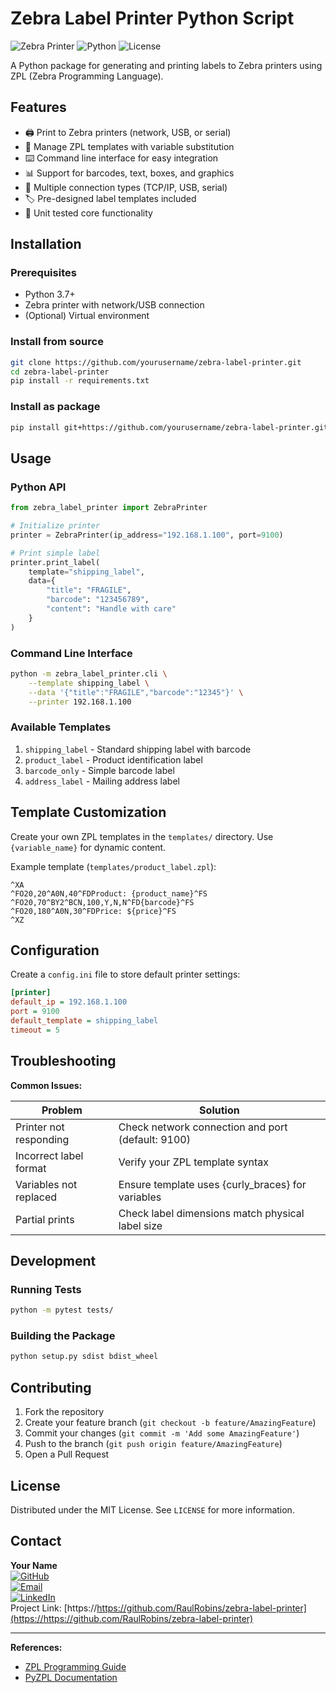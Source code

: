 # Zebra Label Printer Python Script

![Zebra Printer](https://img.shields.io/badge/Zebra-Printer-blue) ![Python](https://img.shields.io/badge/Python-3.7%2B-green) ![License](https://img.shields.io/badge/License-MIT-orange)

A Python package for generating and printing labels to Zebra printers using ZPL (Zebra Programming Language).

## Features

- 🖨️ Print to Zebra printers (network, USB, or serial)
- 📝 Manage ZPL templates with variable substitution
- ⌨️ Command line interface for easy integration
- 📊 Support for barcodes, text, boxes, and graphics
- 🔄 Multiple connection types (TCP/IP, USB, serial)
- 🏷️ Pre-designed label templates included
- 🧪 Unit tested core functionality

## Installation

### Prerequisites

- Python 3.7+
- Zebra printer with network/USB connection
- (Optional) Virtual environment

### Install from source

```bash
git clone https://github.com/yourusername/zebra-label-printer.git
cd zebra-label-printer
pip install -r requirements.txt
```

### Install as package

```bash
pip install git+https://github.com/yourusername/zebra-label-printer.git
```

## Usage

### Python API

```python
from zebra_label_printer import ZebraPrinter

# Initialize printer
printer = ZebraPrinter(ip_address="192.168.1.100", port=9100)

# Print simple label
printer.print_label(
    template="shipping_label",
    data={
        "title": "FRAGILE",
        "barcode": "123456789",
        "content": "Handle with care"
    }
)
```

### Command Line Interface

```bash
python -m zebra_label_printer.cli \
    --template shipping_label \
    --data '{"title":"FRAGILE","barcode":"12345"}' \
    --printer 192.168.1.100
```

### Available Templates

1. `shipping_label` - Standard shipping label with barcode
2. `product_label` - Product identification label
3. `barcode_only` - Simple barcode label
4. `address_label` - Mailing address label

## Template Customization

Create your own ZPL templates in the `templates/` directory. Use `{variable_name}` for dynamic content.

Example template (`templates/product_label.zpl`):

```zpl
^XA
^FO20,20^A0N,40^FDProduct: {product_name}^FS
^FO20,70^BY2^BCN,100,Y,N,N^FD{barcode}^FS
^FO20,180^A0N,30^FDPrice: ${price}^FS
^XZ
```

## Configuration

Create a `config.ini` file to store default printer settings:

```ini
[printer]
default_ip = 192.168.1.100
port = 9100
default_template = shipping_label
timeout = 5
```

## Troubleshooting

**Common Issues:**

| Problem                | Solution                                          |
| ---------------------- | ------------------------------------------------- |
| Printer not responding | Check network connection and port (default: 9100) |
| Incorrect label format | Verify your ZPL template syntax                   |
| Variables not replaced | Ensure template uses {curly_braces} for variables |
| Partial prints         | Check label dimensions match physical label size  |

## Development

### Running Tests

```bash
python -m pytest tests/
```

### Building the Package

```bash
python setup.py sdist bdist_wheel
```

## Contributing

1. Fork the repository
2. Create your feature branch (`git checkout -b feature/AmazingFeature`)
3. Commit your changes (`git commit -m 'Add some AmazingFeature'`)
4. Push to the branch (`git push origin feature/AmazingFeature`)
5. Open a Pull Request

## License

Distributed under the MIT License. See `LICENSE` for more information.

## Contact

**Your Name**  
[![GitHub](https://img.shields.io/badge/GitHub-RaulRobins-blue?logo=github)](https://github.com/RaulRobins)  
[![Email](https://img.shields.io/badge/Email-raul.robins@outlook.com-red?logo=mail.ru)](mailto:raul.robins@outlook.com)  
[![LinkedIn](https://img.shields.io/badge/LinkedIn-Raul%Robins-blue?logo=linkedin)](www.linkedin.com/in/raulrobins)  
Project Link: [https://https://github.com/RaulRobins/zebra-label-printer](https://https://github.com/RaulRobins/zebra-label-printer)

---

**References:**

- [ZPL Programming Guide](https://www.zebra.com/content/dam/zebra/manuals/printers/common/programming/zpl-zbi2-pm-en.pdf)
- [PyZPL Documentation](https://pyzpl.readthedocs.io/)

